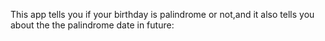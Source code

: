 This app tells you if your birthday is palindrome or not,and it also tells you about the the palindrome date in future: